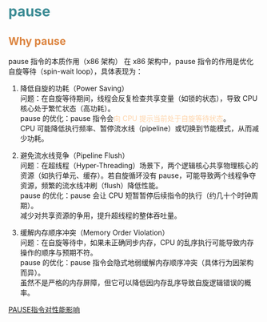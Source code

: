 # <font color="3d8c95">pause</font>
## <font color="dc843f">Why pause</font>
pause 指令的本质作用（x86 架构）
在 x86 架构中，pause 指令的作用是优化自旋等待（spin-wait loop），具体表现为：

1. 降低自旋的功耗（Power Saving）  
问题：在自旋等待期间，线程会反复检查共享变量（如锁的状态），导致 CPU 核心处于繁忙状态（高功耗）。  
pause 的优化：pause 指令会<font color="fed3a8">向 CPU 提示当前处于自旋等待状态</font>。  
CPU 可能降低执行频率、暂停流水线（pipeline）或切换到节能模式，从而减少功耗。

2. 避免流水线竞争（Pipeline Flush）  
问题：在超线程（Hyper-Threading）场景下，两个逻辑核心共享物理核心的资源（如执行单元、缓存）。若自旋循环没有 pause，可能导致两个线程争夺资源，频繁的流水线冲刷（flush）降低性能。  
pause 的优化：pause 会让 CPU 短暂暂停后续指令的执行（约几十个时钟周期）。  
减少对共享资源的争用，提升超线程的整体吞吐量。

3. 缓解内存顺序冲突（Memory Order Violation）  
问题：在自旋等待中，如果未正确同步内存，CPU 的乱序执行可能导致内存操作的顺序与预期不符。  
pause 的优化：pause 指令会隐式地弱缓解内存顺序冲突（具体行为因架构而异）。  
虽然不是严格的内存屏障，但它可以降低因内存乱序导致自旋逻辑错误的概率。

[PAUSE指令对性能影响](https://tech.meituan.com/2020/04/16/intel-pause-mysql.html)